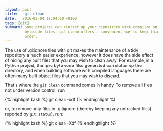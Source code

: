 ```yaml
---
layout: post
title:  "git clean"
date:   2016-02-04 12:04:00 +0100
tags: [git]
summary: Some projects can clutter up your repository with compiled object or
         bytecode files. git clean offers a convenient way to keep things in
         order.
---
```

      
The use of .gitignore files with git makes the maintenance of a tidy repository
a much easier experience, however it does have the side effect of hiding any
built files that you may wish to clean away. For example, in a Python project,
the .pyc byte code files generated can clutter up the directory, and when
building software with compiled languages there are often many built object
files that you may wish to discard.

That's where the ``git clean`` command comes in handy. To remove all files not
under version control, run:

{% highlight bash %}
git clean -xdf
{% endhighlight %}

or, to remove only files in .gitignore (thereby keeping any untracked files)
reported by ``git status``), run:
      
{% highlight bash %}
git clean -Xdf
{% endhighlight %}
